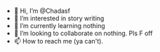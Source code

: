 - 👋 Hi, I’m @Chadasf
- 👀 I’m interested in story writing
- 🌱 I’m currently learning nothing 
- 💞️ I’m looking to collaborate on nothing. Pls F off
- 📫 How to reach me (ya can't). 

<!---
Chadasf/Chadasf is a ✨ special ✨ repository because its `README.md` (this file) appears on your GitHub profile.
You can click the Preview link to take a look at your changes.
--->
